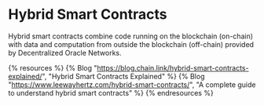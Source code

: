 # Hybrid Smart Contracts

Hybrid smart contracts combine code running on the blockchain (on-chain) with data and computation from outside the blockchain (off-chain) provided by Decentralized Oracle Networks.

{% resources %}
  {% Blog "https://blog.chain.link/hybrid-smart-contracts-explained/", "Hybrid Smart Contracts Explained" %}
  {% Blog "https://www.leewayhertz.com/hybrid-smart-contracts/", "A complete guide to understand hybrid smart contracts" %}
{% endresources %}
